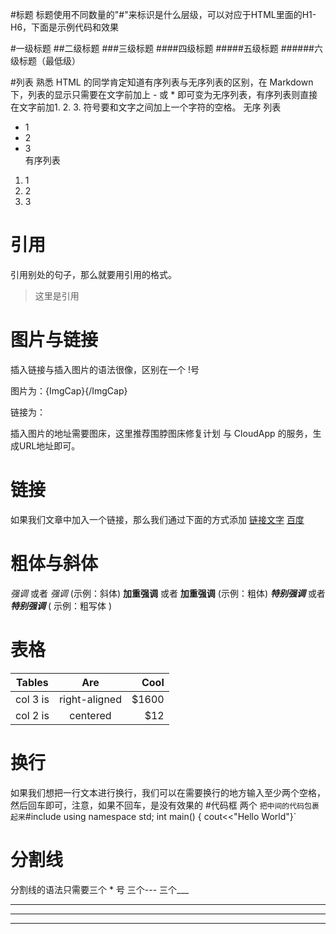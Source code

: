 #标题
标题使用不同数量的"#"来标识是什么层级，可以对应于HTML里面的H1-H6，下面是示例代码和效果


#一级标题
##二级标题 
###三级标题
####四级标题
#####五级标题
######六级标题（最低级）

#列表
 熟悉 HTML 的同学肯定知道有序列表与无序列表的区别，在 Markdown 下，列表的显示只需要在文字前加上 - 或 * 即可变为无序列表，有序列表则直接在文字前加1. 2. 3. 符号要和文字之间加上一个字符的空格。
无序 列表
* 1
* 2
* 3  
 有序列表

1.    1
2.    2
3.   3

# 引用
引用别处的句子，那么就要用引用的格式。
> 这里是引用



#  图片与链接
插入链接与插入图片的语法很像，区别在一个 !号

图片为：![](){ImgCap}{/ImgCap}

链接为：[]()

插入图片的地址需要图床，这里推荐围脖图床修复计划 与 CloudApp 的服务，生成URL地址即可。
# 链接
如果我们文章中加入一个链接，那么我们通过下面的方式添加
[链接文字](链接地址)
 [百度](www.baidu.com)

#  粗体与斜体
*强调* 或者 _强调_  (示例：斜体)
 **加重强调** 或者 __加重强调__ (示例：粗体)
 ***特别强调*** 或者 ___特别强调___ ( 示例：粗写体 )
# 表格
| Tables        | Are           | Cool  |
| ------------- |:-------------:| -----:|
| col 3 is      | right-aligned | $1600 |
| col 2 is      | centered      |   $12 |
# 换行
如果我们想把一行文本进行换行，我们可以在需要换行的地方输入至少两个空格，然后回车即可，注意，如果不回车，是没有效果的
#代码框
两个 ` 把中间的代码包裹起来
`#include<iostream>
using namespace std;
int main()
{
cout<<"Hello World"}`

# 分割线
分割线的语法只需要三个 * 号 三个--- 三个___
***
---
___
